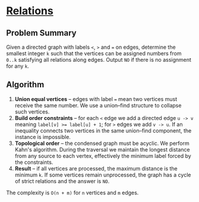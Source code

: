 # [Relations](https://www.spoj.com/problems/RELATS1/)

## Problem Summary
Given a directed graph with labels `<`, `>` and `=` on edges, determine the smallest
integer `k` such that the vertices can be assigned numbers from `0..k` satisfying
all relations along edges.  Output `NO` if there is no assignment for any `k`.

## Algorithm
1. **Union equal vertices** – edges with label `=` mean two vertices must receive
the same number.  We use a union–find structure to collapse such vertices.
2. **Build order constraints** – for each `<` edge we add a directed edge
`u -> v` meaning `label[v] >= label[u] + 1`; for `>` edges we add
`v -> u`.  If an inequality connects two vertices in the same union–find
component, the instance is impossible.
3. **Topological order** – the condensed graph must be acyclic.  We perform
Kahn's algorithm.  During the traversal we maintain the longest distance
from any source to each vertex, effectively the minimum label forced by the
constraints.
4. **Result** – if all vertices are processed, the maximum distance is the
minimum `k`.  If some vertices remain unprocessed, the graph has a cycle of
strict relations and the answer is `NO`.

The complexity is `O(n + m)` for `n` vertices and `m` edges.
